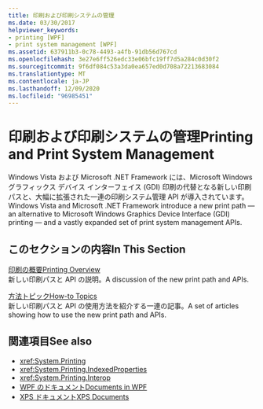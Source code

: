 ```yaml
---
title: 印刷および印刷システムの管理
ms.date: 03/30/2017
helpviewer_keywords:
- printing [WPF]
- print system management [WPF]
ms.assetid: 637911b3-0c78-4493-a4fb-91db56d767cd
ms.openlocfilehash: 3e27e6ff526edc33e06bfc19ff7d5a284c0d30f2
ms.sourcegitcommit: 9f6df084c53a3da0ea657ed0d708a72213683084
ms.translationtype: MT
ms.contentlocale: ja-JP
ms.lasthandoff: 12/09/2020
ms.locfileid: "96985451"
---
```

# <a name="printing-and-print-system-management"></a><span data-ttu-id="eb194-102">印刷および印刷システムの管理</span><span class="sxs-lookup"><span data-stu-id="eb194-102">Printing and Print System Management</span></span>
<span data-ttu-id="eb194-103">Windows Vista および Microsoft .NET Framework には、Microsoft Windows グラフィックス デバイス インターフェイス (GDI) 印刷の代替となる新しい印刷パスと、大幅に拡張された一連の印刷システム管理 API が導入されています。</span><span class="sxs-lookup"><span data-stu-id="eb194-103">Windows Vista and Microsoft .NET Framework introduce a new print path — an alternative to Microsoft Windows Graphics Device Interface (GDI) printing — and a vastly expanded set of print system management APIs.</span></span>  
  
## <a name="in-this-section"></a><span data-ttu-id="eb194-104">このセクションの内容</span><span class="sxs-lookup"><span data-stu-id="eb194-104">In This Section</span></span>  
 [<span data-ttu-id="eb194-105">印刷の概要</span><span class="sxs-lookup"><span data-stu-id="eb194-105">Printing Overview</span></span>](printing-overview.md)  
 <span data-ttu-id="eb194-106">新しい印刷パスと API の説明。</span><span class="sxs-lookup"><span data-stu-id="eb194-106">A discussion of the new print path and APIs.</span></span>  
  
 [<span data-ttu-id="eb194-107">方法トピック</span><span class="sxs-lookup"><span data-stu-id="eb194-107">How-to Topics</span></span>](printing-how-to-topics.md)  
 <span data-ttu-id="eb194-108">新しい印刷パスと API の使用方法を紹介する一連の記事。</span><span class="sxs-lookup"><span data-stu-id="eb194-108">A set of articles showing how to use the new print path and APIs.</span></span>  
  
## <a name="see-also"></a><span data-ttu-id="eb194-109">関連項目</span><span class="sxs-lookup"><span data-stu-id="eb194-109">See also</span></span>

- <xref:System.Printing>
- <xref:System.Printing.IndexedProperties>
- <xref:System.Printing.Interop>
- [<span data-ttu-id="eb194-110">WPF のドキュメント</span><span class="sxs-lookup"><span data-stu-id="eb194-110">Documents in WPF</span></span>](documents-in-wpf.md)
- [<span data-ttu-id="eb194-111">XPS ドキュメント</span><span class="sxs-lookup"><span data-stu-id="eb194-111">XPS Documents</span></span>](/windows/desktop/printdocs/documents)
